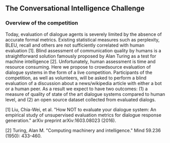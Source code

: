 ## The Conversational Intelligence Challenge

### Overview of the competition

Today, evaluation of dialogue agents is severely limited by the absence of accurate formal metrics. Existing statistical measures such as perplexity, BLEU, recall and others are not sufficiently correlated with human evaluation [1]. Blind assessment of communication quality by humans is a straightforward solution famously proposed by Alan Turing as a test for machine intelligence [2]. Unfortunately, human assessment is time and resource consuming. Here we propose to crowdsource evaluation of dialogue systems in the form of a live competition. Participants of the competition, as well as volunteers, will be asked to perform a blind evaluation of a discussion about a news/wikipedia article with either a bot or a human peer. As a result we expect to have two outcomes: (1) a measure of quality of state of the art dialogue systems compared to human level, and (2) an open source dataset collected from evaluated dialogs.

[1] Liu, Chia-Wei, et al. "How NOT to evaluate your dialogue system: An empirical study of unsupervised evaluation metrics for dialogue response generation." arXiv preprint arXiv:1603.08023 (2016).

[2] Turing, Alan M. "Computing machinery and intelligence." Mind 59.236 (1950): 433-460.
